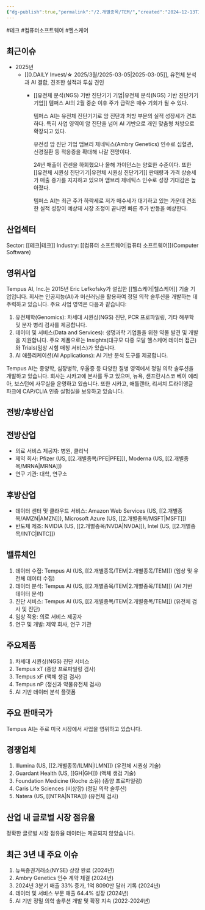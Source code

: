 ```yaml
---
{"dg-publish":true,"permalink":"/2.개별종목/TEM/","created":"2024-12-13T21:48:45.734+09:00","updated":"2025-07-29T21:37:05.263+09:00"}
---
```


#테크 #컴퓨터소프트웨어 #헬스케어 


##  최근이슈

- 2025년
	- [[0.DAILY Invest/☆ 2025/3월/2025-03-05\|2025-03-05]], 유전체 분석과 AI 결합, 견조한 실적과 투심 견인
		- [[유전체 분석(NGS) 기반 진단기기 기업\|유전체 분석(NGS) 기반 진단기기 기업]] 템퍼스 AI의 2월 중순 이후 주가 급락은 매수 기회가 될 수 있다. 
		  
		  템퍼스 AI는 유전체 진단기기로 암 진단과 처방 부문의 실적 성장세가 견조하다. 특히 사업 영역이 암 진단을 넘어 AI 기반으로 개인 맞춤형 처방으로 확장되고 있다. 
		  
		  유전성 암 진단 기업 앰브리 제네틱스(Ambry Genetics) 인수로 심혈관, 신경질환 등 적응증을 확대해 나갈 전망이다. 
		  
		  24년 매출이 컨센을 하회했으나 올해 가이던스는 양호한 수준이다. 또한 [[유전체 시퀀싱 진단기기\|유전체 시퀀싱 진단기기]] 판매량과 가격 상승세가 매출 증가를 지지하고 있으며 앰브리 제네틱스 인수로 성장 기대감은 높아졌다. 
		  
		  템퍼스 AI는 최근 주가 하락세로 저가 매수세가 대기하고 있는 가운데 견조한 실적 성장이 예상돼 시장 조정이 끝나면 빠른 주가 반등을 예상한다.



## 산업섹터

Sector: [[테크\|테크]]
Industry: [[컴퓨터 소프트웨어\|컴퓨터 소프트웨어]](Computer Software)

## 영위사업

Tempus AI, Inc.는 2015년 Eric Lefkofsky가 설립한 [[헬스케어\|헬스케어]] 기술 기업입니다. 회사는 인공지능(AI)과 머신러닝을 활용하여 정밀 의학 솔루션을 개발하는 데 주력하고 있습니다. 주요 사업 영역은 다음과 같습니다:

1. 유전체학(Genomics): 차세대 시퀀싱(NGS) 진단, PCR 프로파일링, 기타 해부학 및 분자 병리 검사를 제공합니다.
2. 데이터 및 서비스(Data and Services): 생명과학 기업들을 위한 약물 발견 및 개발을 지원합니다. 주요 제품으로는 Insights(대규모 다중 모달 헬스케어 데이터 접근)와 Trials(임상 시험 매칭 서비스)가 있습니다.
3. AI 애플리케이션(AI Applications): AI 기반 분석 도구를 제공합니다.

Tempus AI는 종양학, 심장병학, 우울증 등 다양한 질병 영역에서 정밀 의학 솔루션을 개발하고 있습니다. 회사는 시카고에 본사를 두고 있으며, 뉴욕, 샌프란시스코 베이 에리아, 보스턴에 사무실을 운영하고 있습니다. 또한 시카고, 애틀랜타, 리서치 트라이앵글 파크에 CAP/CLIA 인증 실험실을 보유하고 있습니다.

## 전방/후방산업

## 전방산업

- 의료 서비스 제공자: 병원, 클리닉
- 제약 회사: Pfizer (US, [[2.개별종목/PFE\|PFE]]), Moderna (US, [[2.개별종목/MRNA\|MRNA]])
- 연구 기관: 대학, 연구소

## 후방산업

- 데이터 센터 및 클라우드 서비스: Amazon Web Services (US, [[2.개별종목/AMZN\|AMZN]]), Microsoft Azure (US, [[2.개별종목/MSFT\|MSFT]])
- 반도체 제조: NVIDIA (US, [[2.개별종목/NVDA\|NVDA]]), Intel (US, [[2.개별종목/INTC\|INTC]])

## 밸류체인

1. 데이터 수집: Tempus AI (US, [[2.개별종목/TEM\|2.개별종목/TEM]]) (임상 및 유전체 데이터 수집)
2. 데이터 분석: Tempus AI (US, [[2.개별종목/TEM\|2.개별종목/TEM]]) (AI 기반 데이터 분석)
3. 진단 서비스: Tempus AI (US, [[2.개별종목/TEM\|2.개별종목/TEM]]) (유전체 검사 및 진단)
4. 임상 적용: 의료 서비스 제공자
5. 연구 및 개발: 제약 회사, 연구 기관

## 주요제품

1. 차세대 시퀀싱(NGS) 진단 서비스
2. Tempus xT (종양 프로파일링 검사)
3. Tempus xF (액체 생검 검사)
4. Tempus nP (정신과 약물유전체 검사)
5. AI 기반 데이터 분석 플랫폼

## 주요 판매국가

Tempus AI는 주로 미국 시장에서 사업을 영위하고 있습니다.

## 경쟁업체

1. Illumina (US, [[2.개별종목/ILMN\|ILMN]]) (유전체 시퀀싱 기술)
2. Guardant Health (US, [[GH\|GH]]) (액체 생검 기술)
3. Foundation Medicine (Roche 소유) (종양 프로파일링)
4. Caris Life Sciences (비상장) (정밀 의학 솔루션)
5. Natera (US, [[NTRA\|NTRA]]) (유전체 검사)

## 산업 내 글로벌 시장 점유율

정확한 글로벌 시장 점유율 데이터는 제공되지 않았습니다.

## 최근 3년 내 주요 이슈

1. 뉴욕증권거래소(NYSE) 상장 완료 (2024년)
2. Ambry Genetics 인수 계약 체결 (2024년)
3. 2024년 3분기 매출 33% 증가, 1억 8090만 달러 기록 (2024년)
4. 데이터 및 서비스 부문 매출 64.4% 성장 (2024년)
5. AI 기반 정밀 의학 솔루션 개발 및 확장 지속 (2022-2024년)